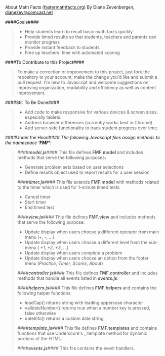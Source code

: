 About Math Facts ([fastermathfacts.org](http://www.fastermathfacts.org))
By Diane Zevenbergen, dianezev@comcast.net

####Goals####
> * Help students learn to recall basic math facts quickly
> * Provide timed results so that students, teachers and parents can monitor progress
> * Provide instant feedback to students
> * Free up teachers' time with automated scoring

####To Contribute to this Project####
>To make a correction or improvement to this project, just fork the repository to your account, make the change you'd like and submit a pull request. I'm new to Javascript and welcome suggestions on improving organization, readability and efficiency as well as content improvement.

####Still To Be Done####
> * Add code to make responsive for various devices & screen sizes, especially tablets.
> * Address browser differences (currently works best in Chrome).
> * Add server-side functionality to track student progress over time.

####Under the Hood####
_The following Javascript files assign methods to the namespace **'FMF'**:_

> ####**_model.js_**####
> This file defines **FMF.model** and includes methods that serve the following purposes:
>   * Generate problem sets based on user selections
>   * Define results object used to report results for a user session
>   
> ####**_timer.js_**####
> This file extends **FMF.model** with methods related to the timer which is used for 1-minute timed tests:
>   * Cancel timer
>   * Start timer
>   * End timed test
>   
> ####**_view.js_**####
> This file defines **FMF.view** and includes methods that serve the following purpose:
>  * Update display when users choose a different operator from main menu (_+_, _-_, ...)
>  * Update display when users choose a different level from the sub-menu ( _+1_, _+2_, _+3_, ...)
>  * Update display when users complete a problem
>  * Update display when users choose an option from the footer menu (_Practice_, _Timer_, _Scores_, _About_)
>
> ####**_controller.js_**####
> This file defines **FMF.controller** and includes methods that handle all events listed in **_events.js_**.
>
> ####**_helpers.js_**####
> This file defines **FMF.helpers** and contains the following helper functions: 
>  * leadCap() returns string with leading uppercase character
>  * validateNumber() returns true when a number key is pressed, false otherwise
>  * dateInfo() returns a custom date string
>
> ####**_template.js_**####
> This file defines **FMF.templates** and contains functions that use Underscore's _.template method for dynamic portions of the HTML.
>
> ####**_events.js_**####
> This file contains the event handlers.
